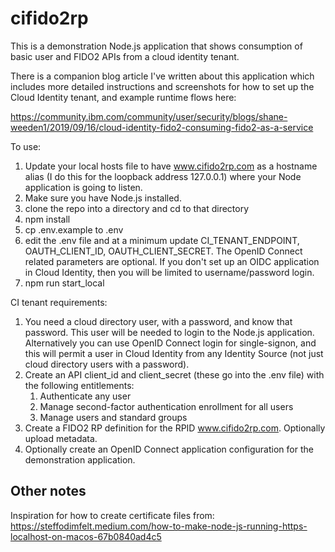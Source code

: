 # cifido2rp

This is a demonstration Node.js application that shows consumption of basic user and FIDO2 APIs from a cloud identity tenant.

There is a companion blog article I've written about this application which includes more detailed instructions and screenshots for how to set up the Cloud Identity tenant, and example runtime flows here:

https://community.ibm.com/community/user/security/blogs/shane-weeden1/2019/09/16/cloud-identity-fido2-consuming-fido2-as-a-service

To use:

1. Update your local hosts file to have www.cifido2rp.com as a hostname alias (I do this for the loopback address 127.0.0.1) where your Node application is going to listen.
1. Make sure you have Node.js installed.
1. clone the repo into a directory and cd to that directory
1. npm install
1. cp .env.example to .env 
1. edit the .env file and at a minimum update CI_TENANT_ENDPOINT, OAUTH_CLIENT_ID, OAUTH_CLIENT_SECRET. The OpenID Connect related parameters are optional. If you don't set up an OIDC application in Cloud Identity, then you will be limited to username/password login.
1. npm run start_local


CI tenant requirements:

1. You need a cloud directory user, with a password, and know that password. This user will be needed to login to the Node.js application. Alternatively you can use OpenID Connect login for single-signon, and this will permit a user in Cloud Identity from any Identity Source (not just cloud directory users with a password).
1. Create an API client_id and client_secret (these go into the .env file) with the following entitlements:
    1. Authenticate any user
    1. Manage second-factor authentication enrollment for all users
    1. Manage users and standard groups
1. Create a FIDO2 RP definition for the RPID www.cifido2rp.com. Optionally upload metadata.
1. Optionally create an OpenID Connect application configuration for the demonstration application.

## Other notes
Inspiration for how to create certificate files from: https://steffodimfelt.medium.com/how-to-make-node-js-running-https-localhost-on-macos-67b0840ad4c5

